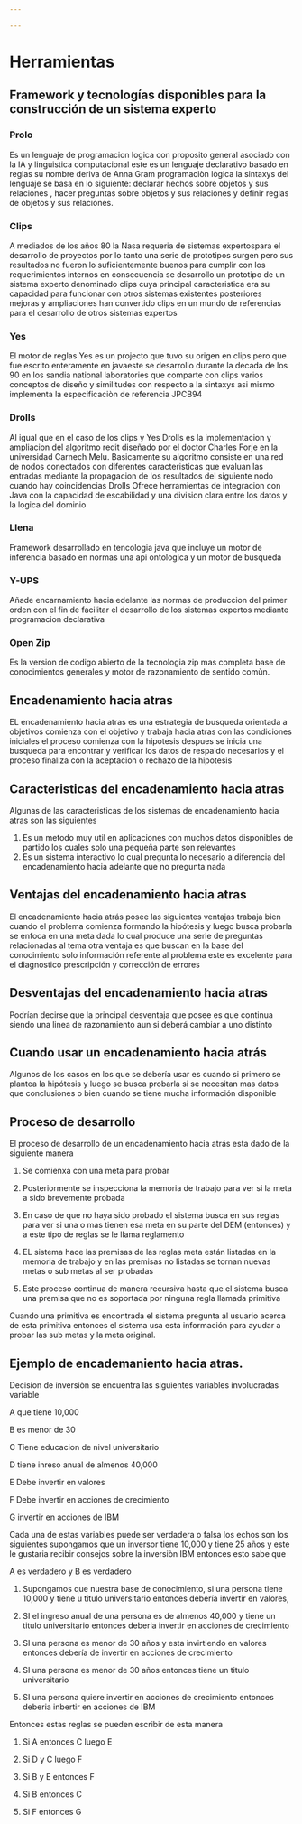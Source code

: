 ```yaml
---

---
```




# Herramientas

## Framework y tecnologías disponibles para la construcción de un sistema experto

### Prolo

Es un lenguaje de programacion logica con proposito general asociado con la IA y linguistica computacional este es un lenguaje declarativo basado en reglas su nombre deriva de Anna Gram programaciòn lògica la sintaxys del lenguaje se basa en lo siguiente: declarar hechos sobre objetos y sus relaciones , hacer preguntas sobre objetos y sus relaciones y definir reglas de objetos y sus relaciones. 

### Clips 

A mediados de los años 80 la Nasa requeria de sistemas expertospara el desarrollo de proyectos por lo tanto una serie de prototipos surgen pero sus resultados no fueron lo suficientemente buenos para cumplir con los requerimientos internos en consecuencia se desarrollo un prototipo de un sistema experto denominado clips cuya principal caracteristica era su capacidad para funcionar con otros sistemas existentes posteriores mejoras y ampliaciones han convertido clips en un mundo de referencias para el desarrollo de otros sistemas expertos 

### Yes 

El motor de reglas Yes es un projecto que tuvo su origen en clips pero que fue escrito enteramente en javaeste se desarrollo durante la decada de los 90 en los sandia national laboratories que comparte con clips varios conceptos de diseño y similitudes con respecto a la sintaxys asi mismo implementa la especificaciòn de referencia JPCB94 



### Drolls

Al igual que en el caso de los clips y Yes Drolls es la implementacion y ampliacion del algoritmo redit diseñado por el doctor Charles Forje en la universidad Carnech Melu. Basicamente su algoritmo consiste en una red de nodos conectados con diferentes caracteristicas que evaluan las entradas mediante la propagacion de los resultados del siguiente nodo cuando hay coincidencias Drolls Ofrece herramientas de integracion con Java con la capacidad de escabilidad y una division clara entre los datos y la logica del dominio 

### Llena 

Framework desarrollado en tencologia java que incluye un motor de inferencia basado en normas una api ontologica y un motor de busqueda 

### Y-UPS 

Añade encarnamiento hacia edelante las normas de produccion del primer orden con el fin de facilitar el desarrollo de los sistemas expertos mediante programacion declarativa

### Open Zip

Es la version de codigo abierto de la tecnologia zip mas completa base de conocimientos generales y motor de razonamiento de sentido comùn.

## Encadenamiento hacia atras

EL encadenamiento hacia atras es una estrategia de busqueda orientada a objetivos comienza con el objetivo y trabaja hacia atras con las condiciones iniciales el proceso comienza con la hipotesis despues se inicia una busqueda para encontrar y verificar los datos de respaldo necesarios y el proceso finaliza con la aceptacion o rechazo de la hipotesis 

## Caracteristicas del encadenamiento hacia atras 

Algunas de las caracteristicas de los sistemas de encadenamiento hacia atras son las siguientes

1. Es un metodo muy util en aplicaciones con muchos datos disponibles de partido los cuales solo una pequeña parte son relevantes
2. Es un sistema interactivo lo cual pregunta lo necesario a diferencia del encadenamiento hacia adelante que no pregunta nada 

## Ventajas del encadenamiento hacia atras

El encadenamiento hacia atrás posee las siguientes ventajas trabaja bien cuando el problema comienza formando la hipótesis y luego busca probarla se enfoca en una meta dada lo cual produce una serie de preguntas relacionadas al tema otra ventaja es que buscan en la base del conocimiento solo información referente al problema este es excelente para el diagnostico prescripción y corrección de errores  

## Desventajas del encadenamiento hacia atras 

Podrían decirse que la principal desventaja que posee es que continua siendo una linea de razonamiento aun si deberá cambiar a uno distinto

## Cuando usar un encadenamiento hacia atrás

Algunos de los casos en los que se debería usar es cuando si primero se plantea la hipótesis y luego se busca probarla si se necesitan mas datos que conclusiones o bien cuando se tiene mucha información disponible 

## Proceso de desarrollo

El proceso de desarrollo de un encadenamiento hacia atrás esta dado de la siguiente manera 

1. Se comienxa con una meta para probar

2. Posteriormente se inspecciona la memoria de trabajo para ver si la meta a sido brevemente probada
3. En caso de que no haya sido probado el sistema busca en sus reglas para ver si una o mas tienen esa meta en su parte del DEM (entonces) y a este tipo de reglas se le llama reglamento 
4. EL sistema hace las premisas de las reglas meta están listadas en la memoria de trabajo y en las premisas no listadas se tornan nuevas metas o sub metas al ser probadas
5. Este proceso continua de manera recursiva hasta que el sistema busca una premisa que no es soportada por ninguna regla llamada primitiva

Cuando una primitiva es encontrada el sistema pregunta al usuario acerca de esta primitiva entonces el sistema usa esta información para ayudar a probar las sub metas y la meta original.

## Ejemplo de encademaniento hacia atras. 

Decision de inversiòn se encuentra las siguientes variables involucradas variable 

A que tiene 10,000

B es menor de 30

C Tiene educacion de nivel universitario

D tiene inreso anual de almenos 40,000

E Debe invertir en valores 

F Debe invertir en acciones de crecimiento

G invertir en acciones de IBM

Cada una de estas variables puede ser verdadera o falsa los echos son los siguientes supongamos que un inversor tiene 10,000 y tiene 25 años y este le gustaria recibir consejos sobre la inversiòn IBM  entonces esto sabe que 

A es verdadero y B es verdadero

1. Supongamos que nuestra base de conocimiento, si una persona tiene 10,000 y tiene u titulo universitario entonces debería invertir en valores,

2. SI el ingreso anual de una persona es de almenos 40,000 y tiene un titulo universitario entonces deberia invertir en acciones de crecimiento 

3. SI una persona es menor de 30 años y esta invirtiendo en valores entonces debería de invertir en acciones de crecimiento

4. SI una persona es menor de 30 años entonces tiene un titulo universitario
5. SI una persona quiere invertir en acciones de crecimiento entonces deberia inbertir en acciones de IBM 

Entonces estas reglas se pueden escribir de esta manera

1. Si A entonces C luego E 

2. Si D y C luego F
3. Si B y E entonces F
4. Si B entonces C
5. Si F entonces G